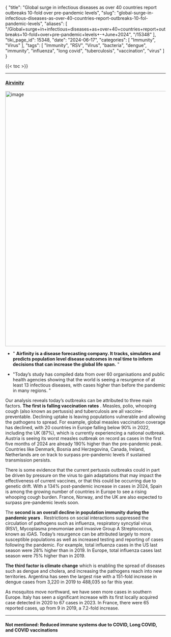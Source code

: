 {
    "title": "Global surge in infectious diseases as over 40 countries report outbreaks 10-fold over pre-pandemic levels",
    "slug": "global-surge-in-infectious-diseases-as-over-40-countries-report-outbreaks-10-fol-pandemic-levels",
    "aliases": [
        "/Global+surge+in+infectious+diseases+as+over+40+countries+report+outbreaks+10-fold+over+pre-pandemic+levels+-+June+2024",
        "/15348"
    ],
    "tiki_page_id": 15348,
    "date": "2024-06-17",
    "categories": [
        "Immunity",
        "Virus"
    ],
    "tags": [
        "Immunity",
        "RSV",
        "Virus",
        "bacteria",
        "dengue",
        "immunity",
        "influenza",
        "long covid",
        "tuberculosis",
        "vaccination",
        "virus"
    ]
}


{{< toc >}}

---

#### [Airvinity](https://www.airfinity.com/articles/global-surge-in-infectious-diseases-as-over-40-countries-report-outbreaks-10)

<img src="https://d378j1rmrlek7x.cloudfront.net/attachments/webp/increased-infectious-diseases.webp" alt="image" width="800">

* " **Airfinity is a disease forecasting company. It tracks, simulates and predicts population level disease outcomes in real time to inform decisions that can increase the global life span.** "

* "Today’s study has compiled data from over 60 organisations and public health agencies showing that the world is seeing a resurgence of at least 13 infectious diseases, with cases higher than before the pandemic in many regions. "

Our analysis reveals today’s outbreaks can be attributed to three main factors.  **The first is falling vaccination rates** . Measles, polio, whooping cough (also known as pertussis) and tuberculosis are all vaccine-preventable. Declining uptake is leaving populations vulnerable and allowing the pathogens to spread. For example, global measles vaccination coverage has declined, with 20 countries in Europe falling below 90% in 2022, including the UK (87%), which is currently experiencing a national outbreak. Austria is seeing its worst measles outbreak on record as cases in the first five months of 2024 are already 190% higher than the pre-pandemic peak. Countries like Denmark, Bosnia and Herzegovina, Canada, Ireland, Netherlands are on track to surpass pre-pandemic levels if sustained transmission persists.

There is some evidence that the current pertussis outbreaks could in part be driven by pressure on the virus to gain adaptations that may impact the effectiveness of current vaccines, or that this could be occurring due to genetic drift. With a 134% post-pandemic increase in cases in 2024, Spain is among the growing number of countries in Europe to see a rising whooping cough burden. France, Norway, and the UK are also expected to surpass pre-pandemic levels soon.

The  **second is an overall decline in population immunity during the pandemic years** . Restrictions on social interactions suppressed the circulation of pathogens such as influenza, respiratory syncytial virus (RSV), Mycoplasma pneumoniae and invasive Group A Streptococcus, known as iGAS. Today’s resurgence can be attributed largely to more susceptible populations as well as increased testing and reporting of cases following the pandemic. For example, total influenza cases in the US last season were 28% higher than in 2019. In Europe, total influenza cases last season were 75% higher than in 2019.

 **The third factor is climate change**  which is enabling the spread of diseases such as dengue and cholera, and increasing the pathogens reach into new territories. Argentina has seen the largest rise with a 151-fold increase in dengue cases from 3,220 in 2019 to 488,035 so far this year.

As mosquitos move northward, we have seen more cases in southern Europe. Italy has seen a significant increase with its first locally acquired case detected in 2020 to 67 cases in 2023. In France, there were 65 reported cases, up from 9 in 2019, a 7.2-fold increase.

---

#### Not mentioned: Reduced immune systems due to COVID, Long COVID, and COVID vaccinations